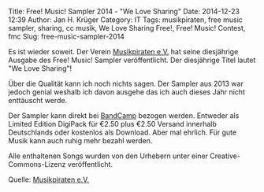 Title: Free! Music! Sampler 2014 - "We Love Sharing"
Date: 2014-12-23 12:39
Author: Jan H. Krüger
Category: IT
Tags: musikpiraten, free music sampler, sharing, cc musik, We Love Sharing Free!, Free! Music! Contest, fmc
Slug: free-music-sampler-2014

Es ist wieder soweit. Der Verein [Musikpiraten e.V.][1] hat seine diesjährige Ausgabe des Free! Music! Sampler veröffentlicht. Der diesjährige Titel lautet "We Love Sharing"!

Über die Qualität kann ich noch nichts sagen. Der Sampler aus 2013 war jedoch genial weshalb ich davon ausgehe das ich auch dieses Jahr nicht enttäuscht werde.

Der Sampler kann direkt bei [BandCamp][2] bezogen werden. Entweder als Limited Edition DigiPack für €2.50 plus €2.50 Versand innerhalb Deutschlands oder kostenlos als Download. Aber mal ehrlich. Für gute Musik kann auch ruhig mehr bezahl werden.

Alle enthaltenen Songs wurden von den Urhebern unter einer Creative-Commons-Lizenz veröffentlicht.



Quelle: [Musikpiraten e.V.][2]

[1]: http://musik.klarmachen-zum-aendern.de/artikel/we_love_sharing_-_der_free_music_sampler_2014_lieferbar-3447 "Musikpiraten"
[2]: http://bandcamp.musikpiraten-ev.de/album/we-love-sharing "BandCamp"